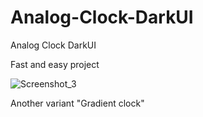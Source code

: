 # Analog-Clock-DarkUI
Analog Clock DarkUI

Fast and easy project

![Screenshot_3](https://github.com/MaksymusPrime/Analog-Clock-DarkUI/assets/121817168/c788a4d0-a590-4d41-a761-68d09257ac11)


Another variant "Gradient clock"

